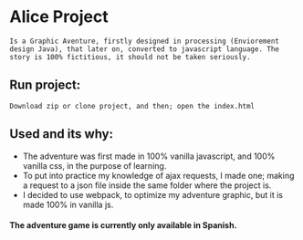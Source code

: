 # Alice Project
``Is a Graphic Aventure, firstly designed in processing (Enviorement design Java), that later on, converted to javascript language.
The story is 100% fictitious, it should not be taken seriously.
``
## Run project:
``
Download zip or clone project, and then; open the index.html
``  
## Used and its why:
* The adventure was first made in 100% vanilla javascript, and 100% vanilla css, in the purpose of learning.
* To put into practice my knowledge of ajax requests, I made one; making a request to a json file inside the same folder where the project is.
* I decided to use webpack, to optimize my adventure graphic, but it is made 100% in vanilla js.

#### The adventure game is currently only available in Spanish.